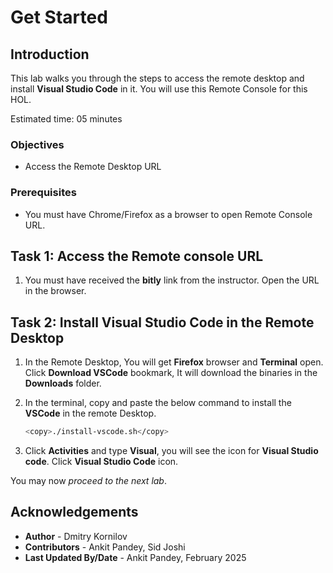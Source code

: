 # Get Started

## Introduction

This lab walks you through the steps to access the remote desktop and install **Visual Studio Code** in it. You will use this Remote Console for this HOL.

Estimated time: 05 minutes

### Objectives

* Access the Remote Desktop URL

### Prerequisites

* You must have Chrome/Firefox as a browser to open Remote Console URL.



## Task 1: Access the Remote console URL

1. You must have received the **bitly** link from the instructor. Open the URL in the browser.

## Task 2: Install Visual Studio Code in the Remote Desktop

1. In the Remote Desktop, You will get **Firefox** browser and **Terminal** open. Click **Download VSCode** bookmark, It will download the binaries in the **Downloads** folder.

2. In the terminal, copy and paste the below command to install the **VSCode** in the remote Desktop.
    ```bash
    <copy>./install-vscode.sh</copy>
    ```

3. Click **Activities** and type **Visual**, you will see the icon for **Visual Studio code**. Click **Visual Studio Code** icon.

You may now *proceed to the next lab*.


## Acknowledgements

* **Author** - Dmitry Kornilov
* **Contributors** - Ankit Pandey, Sid Joshi
* **Last Updated By/Date** - Ankit Pandey, February 2025